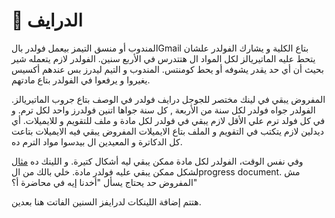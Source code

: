 # 📂 الدرايف

المندوب أو منسق التيمز بيعمل فولدر بالGmail بتاع الكلية و يشارك الفولدر علشان يتحط عليه الماتيريالز لكل المواد ال هتتدرس في الأربع سنين. الفولدر لازم يتعمله شير بحيث أن أي حد يقدر يشوفه أو يحط كومنتس. المندوب و التيم ليدرز بس عندهم أكسيس يغيروا و يرفعوا في الفولدر بتاع مادتهم.

المفروض يبقي في لينك مختصر للجوجل درايف فولدر في الوصف بتاع جروب الماتيريالز. الفولدر جواه فولدر لكل سنة من الأربعة , كل سنة جواها اتنين فولدرز واحد لكل ترم. و في كل فولد ترم علي الأقل لازم يبقي في فولدر لكل مادة و ملف للتقويم و للايميلات. أي ديدلين لازم يتكتب في التقويم و الملف بتاع الايميلات المفروض يبقي فيه الايميلات بتاعت كل الدكاترة و المعيدين ال بيدسوا مواد الترم ده. 

وفي نفس الوقت، الفولدر لكل مادة ممكن يبقي ليه أشكال كتيرة. و اللينك ده [مثال](https://drive.google.com/drive/u/1/folders/1xX7i8WfnxVCHv1sH6U5smRfJek846hgB) لشكل ممكن يبقي عليه فولدر مادة. خلي بالك من الprogress document. مش المفروض حد يحتاج يسأل "أخدنا إيه في محاضرة أ؟"

هتتم إضافة اللينكات لدرايفز السنين الفاتت هنا بعدين.
